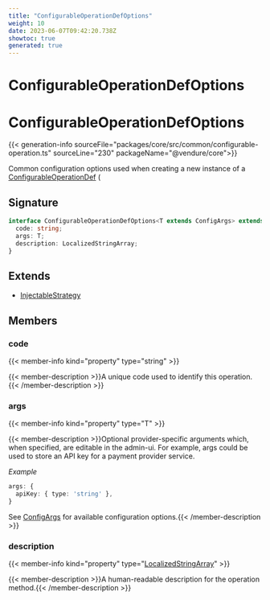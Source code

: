 ```yaml
---
title: "ConfigurableOperationDefOptions"
weight: 10
date: 2023-06-07T09:42:20.738Z
showtoc: true
generated: true
---
```

<!-- This file was generated from the Vendure source. Do not modify. Instead, re-run the "docs:build" script -->

# ConfigurableOperationDefOptions
<div class="symbol">


# ConfigurableOperationDefOptions

{{< generation-info sourceFile="packages/core/src/common/configurable-operation.ts" sourceLine="230" packageName="@vendure/core">}}

Common configuration options used when creating a new instance of a
<a href='/typescript-api/configurable-operation-def/#configurableoperationdef'>ConfigurableOperationDef</a> (

## Signature

```TypeScript
interface ConfigurableOperationDefOptions<T extends ConfigArgs> extends InjectableStrategy {
  code: string;
  args: T;
  description: LocalizedStringArray;
}
```
## Extends

 * <a href='/typescript-api/common/injectable-strategy#injectablestrategy'>InjectableStrategy</a>


## Members

### code

{{< member-info kind="property" type="string"  >}}

{{< member-description >}}A unique code used to identify this operation.{{< /member-description >}}

### args

{{< member-info kind="property" type="T"  >}}

{{< member-description >}}Optional provider-specific arguments which, when specified, are
editable in the admin-ui. For example, args could be used to store an API key
for a payment provider service.

*Example*

```ts
args: {
  apiKey: { type: 'string' },
}
```

See <a href='/typescript-api/configurable-operation-def/config-args#configargs'>ConfigArgs</a> for available configuration options.{{< /member-description >}}

### description

{{< member-info kind="property" type="<a href='/typescript-api/configurable-operation-def/localized-string-array#localizedstringarray'>LocalizedStringArray</a>"  >}}

{{< member-description >}}A human-readable description for the operation method.{{< /member-description >}}


</div>
